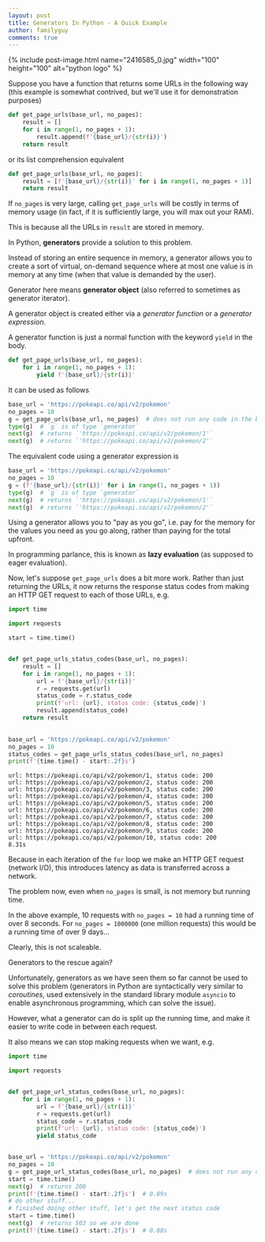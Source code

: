 ```yaml
---
layout: post
title: Generators In Python - A Quick Example
author: familyguy
comments: true
---
```


{% include post-image.html name="2416585_0.jpg" width="100" height="100" 
alt="python logo" %}

Suppose you have a function that returns some URLs in the following way 
(this example is somewhat contrived, but we'll use it for demonstration purposes) 

```python
def get_page_urls(base_url, no_pages):
    result = []
    for i in range(1, no_pages + 1):
        result.append(f'{base_url}/{str(i)}')
    return result
```

or its list comprehension equivalent

```python
def get_page_urls(base_url, no_pages):
    result = [f'{base_url}/{str(i)}' for i in range(1, no_pages + 1)]
    return result
```

If `no_pages` is very large, calling `get_page_urls` will be costly in 
terms of memory usage (in fact, if it is sufficiently large, you will max out 
your RAM).

This is because all the URLs in `result` are stored in memory.

In Python, **generators** provide a solution to this problem.

Instead of storing an entire sequence in memory, a generator allows you to 
create a sort of virtual, on-demand sequence where at most one value is in 
memory at any time (when that value is demanded by the user).

Generator here means **generator object** (also referred to sometimes 
as generator iterator).

A generator object is created either via a *generator function* or 
a *generator expression*.

A generator function is just a normal function with the keyword `yield` in the 
body.

```python
def get_page_urls(base_url, no_pages):
    for i in range(1, no_pages + 1):
        yield f'{base_url}/{str(i)}'
```

It can be used as follows

```python
base_url = 'https://pokeapi.co/api/v2/pokemon'
no_pages = 10
g = get_page_urls(base_url, no_pages)  # does not run any code in the body of the function
type(g)  # `g` is of type `generator`
next(g)  # returns `'https://pokeapi.co/api/v2/pokemon/1'`
next(g)  # returns `'https://pokeapi.co/api/v2/pokemon/2'`
```

The equivalent code using a generator expression is

```python
base_url = 'https://pokeapi.co/api/v2/pokemon'
no_pages = 10
g = (f'{base_url}/{str(i)}' for i in range(1, no_pages + 1))
type(g)  # `g` is of type `generator`
next(g)  # returns `'https://pokeapi.co/api/v2/pokemon/1'`
next(g)  # returns `'https://pokeapi.co/api/v2/pokemon/2'`
```

Using a generator allows you to "pay as you go", i.e. pay for the memory
for the values you need as you go along, rather than paying for the total 
upfront.

In programming parlance, this is known as **lazy evaluation** (as supposed to 
eager evaluation).

Now, let's suppose `get_page_urls` does a bit more work. Rather than just returning
the URLs, it now returns the response status codes from making an HTTP GET 
request to each of those URLs, e.g.

```python
import time

import requests

start = time.time()


def get_page_urls_status_codes(base_url, no_pages):
    result = []
    for i in range(1, no_pages + 1):
        url = f'{base_url}/{str(i)}'
        r = requests.get(url)
        status_code = r.status_code
        print(f'url: {url}, status code: {status_code}')
        result.append(status_code)
    return result

    
base_url = 'https://pokeapi.co/api/v2/pokemon'
no_pages = 10
status_codes = get_page_urls_status_codes(base_url, no_pages)
print(f'{time.time() - start:.2f}s')
```

```
url: https://pokeapi.co/api/v2/pokemon/1, status code: 200
url: https://pokeapi.co/api/v2/pokemon/2, status code: 200
url: https://pokeapi.co/api/v2/pokemon/3, status code: 200
url: https://pokeapi.co/api/v2/pokemon/4, status code: 200
url: https://pokeapi.co/api/v2/pokemon/5, status code: 200
url: https://pokeapi.co/api/v2/pokemon/6, status code: 200
url: https://pokeapi.co/api/v2/pokemon/7, status code: 200
url: https://pokeapi.co/api/v2/pokemon/8, status code: 200
url: https://pokeapi.co/api/v2/pokemon/9, status code: 200
url: https://pokeapi.co/api/v2/pokemon/10, status code: 200
8.31s
```
 
Because in each iteration of the `for` loop we make an HTTP GET request 
(network I/O), this introduces latency as data is transferred across a network.

The problem now, even when `no_pages` is small, is not memory but running time.

In the above example, 10 requests with `no_pages = 10` had a running time of 
over 8 seconds. For `no_pages = 1000000` (one million requests) this would be 
a running time of over 9 days...

Clearly, this is not scaleable.

Generators to the rescue again?

Unfortunately, generators as we have seen them so far cannot be used to solve 
this problem (generators in Python are syntactically very similar to *coroutines*, 
used extensively in the standard library module `asyncio` to enable 
asynchronous programming, which can solve the issue).

However, what a generator can do is split up the running time, and make it
easier to write code in between each request.

It also means we can stop making requests when we want, e.g.

```python
import time

import requests


def get_page_url_status_codes(base_url, no_pages):
    for i in range(1, no_pages + 1):
        url = f'{base_url}/{str(i)}'
        r = requests.get(url)
        status_code = r.status_code
        print(f'url: {url}, status code: {status_code}')
        yield status_code


base_url = 'https://pokeapi.co/api/v2/pokemon'
no_pages = 10
g = get_page_url_status_codes(base_url, no_pages)  # does not run any code in the body of the function
start = time.time()
next(g)  # returns 200
print(f'{time.time() - start:.2f}s')  # 0.89s
# do other stuff...
# finished doing other stuff, let's get the next status code
start = time.time()
next(g)  # returns 503 so we are done
print(f'{time.time() - start:.2f}s')  # 0.88s
```
